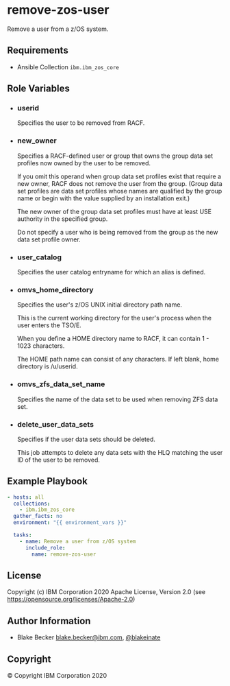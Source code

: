 remove-zos-user
=========

Remove a user from a z/OS system.

Requirements
------------

- Ansible Collection `ibm.ibm_zos_core`

Role Variables
--------------

- ### **userid**

  Specifies the user to be removed from RACF.

- ### **new_owner**

  Specifies a RACF-defined user or group that owns the group data set profiles now owned by the
  user to be removed.

  If you omit this operand when group data set profiles exist that require a new owner, RACF does not
  remove the user from the group. (Group data set profiles are data set profiles whose names are qualified
  by the group name or begin with the value supplied by an installation exit.)

  The new owner of the group data set profiles must have at least USE authority in the specified group.

  Do not specify a user who is being removed from the group as the new data set profile owner.

- ### **user_catalog**

  Specifies the user catalog entryname for which an alias is defined.

- ### **omvs_home_directory**

  Specifies the user's z/OS UNIX initial directory path name.

  This is the current working directory for the user's process when the user enters the TSO/E.

  When you define a HOME directory name to RACF, it can contain 1 - 1023 characters.

  The HOME path name can consist of any characters.
  If left blank, home directory is /u/userid.

- ### **omvs_zfs_data_set_name**

  Specifies the name of the data set to be used when removing ZFS data set.

- ### **delete_user_data_sets**

  Specifies if the user data sets should be deleted.

  This job attempts to delete any data sets with the HLQ matching the user ID of the user to be removed.

Example Playbook
----------------

```yaml
- hosts: all
  collections:
    - ibm.ibm_zos_core
  gather_facts: no
  environment: "{{ environment_vars }}"

  tasks:
    - name: Remove a user from z/OS system
      include_role:
        name: remove-zos-user
```

License
-------

Copyright (c) IBM Corporation 2020 Apache License, Version 2.0 (see https://opensource.org/licenses/Apache-2.0)

Author Information
------------------

- Blake Becker blake.becker@ibm.com, [@blakeinate](https://github.com/blakeinate)

Copyright
---------

© Copyright IBM Corporation 2020
